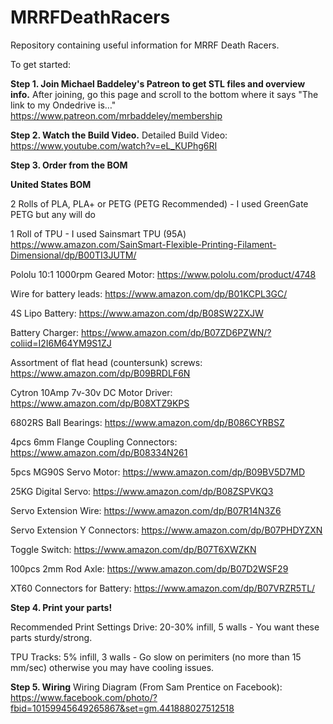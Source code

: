 # MRRFDeathRacers
Repository containing useful information for MRRF Death Racers.

To get started:

<b>Step 1. Join Michael Baddeley's Patreon to get STL files and overview info.</b> 
After joining, go this page and scroll to the bottom where it says "The link to my  Ondedrive is…"
https://www.patreon.com/mrbaddeley/membership

<b>Step 2. Watch the Build Video.</b> 
Detailed Build Video:
https://www.youtube.com/watch?v=eL_KUPhg6RI

<b>Step 3. Order from the BOM </b>

<b>United States BOM</b>

2 Rolls of PLA, PLA+ or PETG (PETG Recommended)  - I used GreenGate PETG but any will do

1 Roll of TPU - I used Sainsmart TPU (95A) https://www.amazon.com/SainSmart-Flexible-Printing-Filament-Dimensional/dp/B00TI3JUTM/

Pololu 10:1 1000rpm Geared Motor: https://www.pololu.com/product/4748

Wire for battery leads: https://www.amazon.com/dp/B01KCPL3GC/

4S Lipo Battery: https://www.amazon.com/dp/B08SW2ZXJW

Battery Charger: https://www.amazon.com/dp/B07ZD6PZWN/?coliid=I2I6M64YM9S1ZJ

Assortment of flat head (countersunk) screws: https://www.amazon.com/dp/B09BRDLF6N

Cytron 10Amp 7v-30v DC Motor Driver: https://www.amazon.com/dp/B08XTZ9KPS

6802RS Ball Bearings: https://www.amazon.com/dp/B086CYRBSZ

4pcs 6mm Flange Coupling Connectors: https://www.amazon.com/dp/B08334N261

5pcs MG90S Servo Motor: https://www.amazon.com/dp/B09BV5D7MD

25KG Digital Servo: https://www.amazon.com/dp/B08ZSPVKQ3

Servo Extension Wire: https://www.amazon.com/dp/B07R14N3Z6

Servo Extension Y Connectors: https://www.amazon.com/dp/B07PHDYZXN

Toggle Switch: https://www.amazon.com/dp/B07T6XWZKN

100pcs 2mm Rod Axle: https://www.amazon.com/dp/B07D2WSF29 

XT60 Connectors for Battery: https://www.amazon.com/dp/B07VRZR5TL/

<b>Step 4. Print your parts!</b>

Recommended Print Settings
Drive: 20-30% infill, 5 walls - You want these parts sturdy/strong. 

TPU Tracks: 5% infill, 3 walls - Go slow on perimiters (no more than 15 mm/sec) otherwise you may have cooling issues.

<b>Step 5. Wiring</b>
Wiring Diagram (From Sam Prentice on Facebook):
https://www.facebook.com/photo/?fbid=10159945649265867&set=gm.441888027512518


